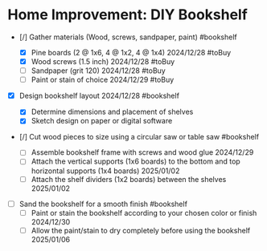 # Home Improvement: DIY Bookshelf

- [/] Gather materials (Wood, screws, sandpaper, paint) #bookshelf

  - [x] Pine boards (2 @ 1x6, 4 @ 1x2, 4 @ 1x4) 2024/12/28 #toBuy
  - [x] Wood screws (1.5 inch) 2024/12/28 #toBuy
  - [ ] Sandpaper (grit 120) 2024/12/28 #toBuy
  - [ ] Paint or stain of choice 2024/12/29 #toBuy

- [x] Design bookshelf layout 2024/12/28 #bookshelf

  - [x] Determine dimensions and placement of shelves
  - [x] Sketch design on paper or digital software

- [/] Cut wood pieces to size using a circular saw or table saw #bookshelf

  - [ ] Assemble bookshelf frame with screws and wood glue 2024/12/29
  - [ ] Attach the vertical supports (1x6 boards) to the bottom and top horizontal supports (1x4 boards) 2025/01/02
  - [ ] Attach the shelf dividers (1x2 boards) between the shelves 2025/01/02

- [ ] Sand the bookshelf for a smooth finish #bookshelf
  - [ ] Paint or stain the bookshelf according to your chosen color or finish 2024/12/30
  - [ ] Allow the paint/stain to dry completely before using the bookshelf 2025/01/06
